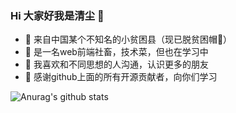 ### Hi 大家好我是清尘 🥳
- 🔭  来自中国某个不知名的小贫困县（现已脱贫困帽🐶）
- 👷‍  是一名web前端社畜，技术菜，但也在学习中
- 🦉  我喜欢和不同思想的人沟通，认识更多的朋友
- 🦀  感谢github上面的所有开源贡献者，向你们学习

![Anurag's github stats](https://github-readme-stats.vercel.app/api?username=gzg1023&show_icons=true&theme=dark)

